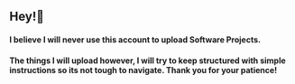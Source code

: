 ## Hey!👋
#### I believe I will never use this account to upload Software Projects. 
#### The things I will upload however, I will try to keep structured with simple instructions so its not tough to navigate. Thank you for your patience!
